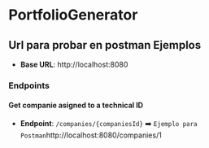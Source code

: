 # PortfolioGenerator


## Url para probar en postman Ejemplos
- **Base URL**: http://localhost:8080
### Endpoints 

#### Get companie asigned to a technical ID
- **Endpoint**: `/companies/{companiesId}` :arrow_right: ` Ejemplo para Postman `http://localhost:8080/companies/1
